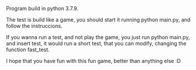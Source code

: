 Program build in python 3.7.9.

The test is build like a game, you should start it running python main.py, and follow the instruccions.

If you wanna run a test, and not play the game, you just run python main.py, and insert test, it would run a short test, that you can modify, changing the function fast_test.

I hope that you have fun with this fun game, better than anything else :D